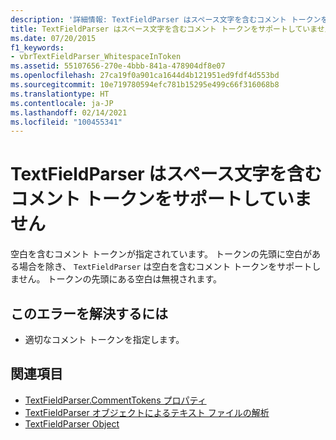```yaml
---
description: '詳細情報: TextFieldParser はスペース文字を含むコメント トークンをサポートしていません'
title: TextFieldParser はスペース文字を含むコメント トークンをサポートしていません
ms.date: 07/20/2015
f1_keywords:
- vbrTextFieldParser_WhitespaceInToken
ms.assetid: 55107656-270e-4bbb-841a-478904df8e07
ms.openlocfilehash: 27ca19f0a901ca1644d4b121951ed9fdf4d553bd
ms.sourcegitcommit: 10e719780594efc781b15295e499c66f316068b8
ms.translationtype: HT
ms.contentlocale: ja-JP
ms.lasthandoff: 02/14/2021
ms.locfileid: "100455341"
---
```

# <a name="textfieldparser-does-not-support-comment-tokens-that-contain-white-space"></a>TextFieldParser はスペース文字を含むコメント トークンをサポートしていません

空白を含むコメント トークンが指定されています。 トークンの先頭に空白がある場合を除き、 `TextFieldParser` は空白を含むコメント トークンをサポートしません。 トークンの先頭にある空白は無視されます。  
  
## <a name="to-correct-this-error"></a>このエラーを解決するには  
  
- 適切なコメント トークンを指定します。  
  
## <a name="see-also"></a>関連項目

- [TextFieldParser.CommentTokens プロパティ](xref:Microsoft.VisualBasic.FileIO.TextFieldParser.CommentTokens%2A)
- [TextFieldParser オブジェクトによるテキスト ファイルの解析](../developing-apps/programming/drives-directories-files/parsing-text-files-with-the-textfieldparser-object.md)
- [TextFieldParser Object](../language-reference/objects/textfieldparser-object.md)
